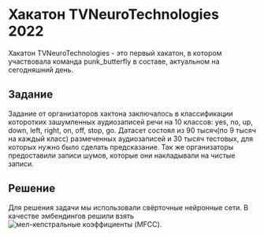# Хакатон TVNeuroTechnologies 2022
Хакатон TVNeuroTechnologies - это первый хакатон, в котором участвовала команда punk_butterfly в составе, актуальном на сегодняшний день.
## Задание
Задание от организаторов хактона заключалось в классификации которотких зашумленных аудиозаписей речи на 10 классов: yes, no, up, down, left, right, on, off, stop, go.
Датасет состоял из 90 тысяч(по 9 тысяч на каждый класс) размеченных аудиозаписей и 30 тысяч тестовых, для которых нужно было сделать предсказание. Так же организаторы предоставили записи шумов, которые они накладывали на чистые записи.
## Решение
Для решения задачи мы использовали свёрточные нейронные сети. В качестве эмбендингов решили взять ![мел-кепстральные коэффициенты (MFCC)](https://habr.com/ru/post/140828/).
